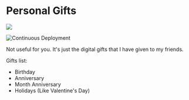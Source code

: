 # Personal Gifts

![](https://raw.githubusercontent.com/yonaikerlol/personal-gifts/master/docs/gift.png)

![Continuous Deployment](https://github.com/yonaikerlol/personal-gifts/actions/workflows/continuous-deployment.yml/badge.svg)

Not useful for you. It's just the digital gifts that I have given to my friends.

Gifts list:
* Birthday
* Anniversary
* Month Anniversary
* Holidays (Like Valentine's Day)